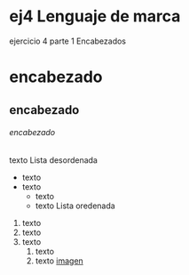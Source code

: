 # ej4 Lenguaje de marca
ejercicio 4 parte 1
Encabezados
# encabezado
## encabezado
###### encabezado
texto
Lista desordenada
* texto
* texto
  * texto
  * texto
  Lista oredenada
1. texto
1. texto
1. texto
   1. texto
   1. texto
   [imagen](Imágenes/Álbumdecámara/descarga.jpg)
